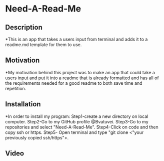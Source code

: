 # Need-A-Read-Me

## Description
*This is an app that takes a users input from terminal and adds it to a readme.md template for them to use.

## Motivation
*My motivation behind this project was to make an app that could take a users input and put it into a readme that is already formatted and has all of the requirements needed for a good readme to both save time and repetition.

## Installation
*In order to install my program: Step1-create a new directory on local computer. Step2-Go to my GitHub profile @Bvatuvei. Step3-Go to my repositories and select "Need-A-Read-Me". Step4-Click on code and then copy ssh or https. Step5- Open terminal and type "git clone <"your previously copied ssh/https">.

## Video
